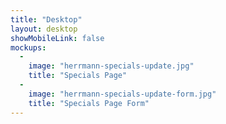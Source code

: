 ```yaml
---
title: "Desktop"
layout: desktop
showMobileLink: false
mockups:
  -
    image: "herrmann-specials-update.jpg"
    title: "Specials Page"
  -
    image: "herrmann-specials-update-form.jpg"
    title: "Specials Page Form"
---
```

